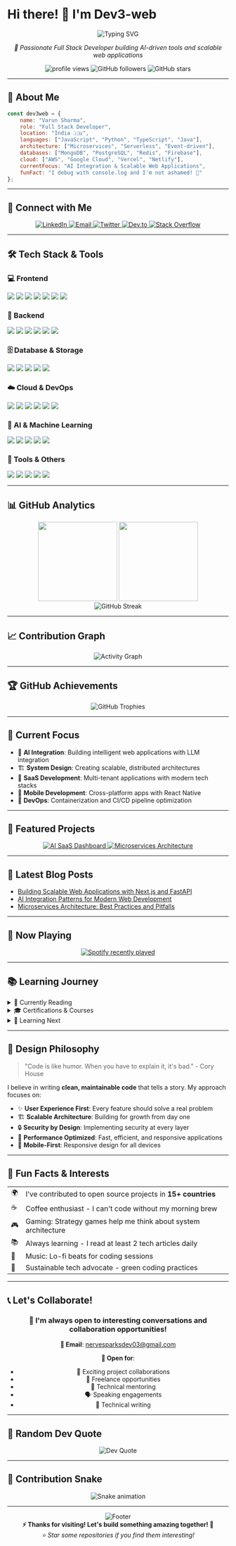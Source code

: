 # Hi there! 👋 I'm Dev3-web

<div align="center">
  <img src="https://readme-typing-svg.herokuapp.com?font=Fira+Code&pause=1000&color=00D9FF&center=true&vCenter=true&width=435&lines=Full+Stack+Developer;AI+%26+Machine+Learning+Enthusiast;Cloud+Architecture+Specialist;Open+Source+Contributor" alt="Typing SVG" />
</div>

<p align="center">
  <i>🚀 Passionate Full Stack Developer building AI-driven tools and scalable web applications</i>
</p>

<p align="center">
  <img src="https://komarev.com/ghpvc/?username=Dev-3web&label=Profile%20views&color=0e75b6&style=flat" alt="profile views" />
  <img src="https://img.shields.io/github/followers/Dev3-web?label=Followers&style=social" alt="GitHub followers" />
  <img src="https://img.shields.io/github/stars/Dev3-web?label=Stars&style=social" alt="GitHub stars" />
</p>

---

## 🚀 About Me

```javascript
const dev3web = {
    name: "Varun Sharma",
    role: "Full Stack Developer",
    location: "India 🇮🇳",
    languages: ["JavaScript", "Python", "TypeScript", "Java"],
    architecture: ["Microservices", "Serverless", "Event-driven"],
    databases: ["MongoDB", "PostgreSQL", "Redis", "Firebase"],
    cloud: ["AWS", "Google Cloud", "Vercel", "Netlify"],
    currentFocus: "AI Integration & Scalable Web Applications",
    funFact: "I debug with console.log and I'm not ashamed! 🐛"
};
```

---

## 🤝 Connect with Me

<p align="center">
  <a href="https://www.linkedin.com/in/varun-sharma-155a17225/" target="_blank">
    <img src="https://img.shields.io/badge/LinkedIn-0A66C2?style=for-the-badge&logo=linkedin&logoColor=white" alt="LinkedIn"/>
  </a>
  <a href="mailto:nervesparksdev03@gmail.com">
    <img src="https://img.shields.io/badge/Email-D14836?style=for-the-badge&logo=gmail&logoColor=white" alt="Email"/>
  </a>
  <a href="https://twitter.com/Dev3web" target="_blank">
    <img src="https://img.shields.io/badge/Twitter-1DA1F2?style=for-the-badge&logo=twitter&logoColor=white" alt="Twitter"/>
  </a>
  <a href="https://dev.to/dev3web" target="_blank">
    <img src="https://img.shields.io/badge/Dev.to-0A0A0A?style=for-the-badge&logo=devdotto&logoColor=white" alt="Dev.to"/>
  </a>
  <a href="https://stackoverflow.com/users/your-id" target="_blank">
    <img src="https://img.shields.io/badge/Stack%20Overflow-FE7A16?style=for-the-badge&logo=stack-overflow&logoColor=white" alt="Stack Overflow"/>
  </a>
</p>

---

## 🛠️ Tech Stack & Tools

### 💻 Frontend
<p>
  <img src="https://img.shields.io/badge/React-61DAFB?style=for-the-badge&logo=react&logoColor=black"/>
  <img src="https://img.shields.io/badge/Next.js-000000?style=for-the-badge&logo=nextdotjs&logoColor=white"/>
  <img src="https://img.shields.io/badge/SvelteKit-FF3E00?style=for-the-badge&logo=svelte&logoColor=white"/>
  <img src="https://img.shields.io/badge/Vue.js-4FC08D?style=for-the-badge&logo=vuedotjs&logoColor=white"/>
  <img src="https://img.shields.io/badge/TypeScript-3178C6?style=for-the-badge&logo=typescript&logoColor=white"/>
  <img src="https://img.shields.io/badge/Tailwind_CSS-38B2AC?style=for-the-badge&logo=tailwind-css&logoColor=white"/>
  <img src="https://img.shields.io/badge/Redux-764ABC?style=for-the-badge&logo=redux&logoColor=white"/>
</p>

### 🔧 Backend
<p>
  <img src="https://img.shields.io/badge/Node.js-339933?style=for-the-badge&logo=nodedotjs&logoColor=white"/>
  <img src="https://img.shields.io/badge/Python-3776AB?style=for-the-badge&logo=python&logoColor=white"/>
  <img src="https://img.shields.io/badge/FastAPI-009688?style=for-the-badge&logo=fastapi&logoColor=white"/>
  <img src="https://img.shields.io/badge/Express.js-000000?style=for-the-badge&logo=express&logoColor=white"/>
  <img src="https://img.shields.io/badge/Django-092E20?style=for-the-badge&logo=django&logoColor=white"/>
  <img src="https://img.shields.io/badge/GraphQL-E10098?style=for-the-badge&logo=graphql&logoColor=white"/>
</p>

### 🗄️ Database & Storage
<p>
  <img src="https://img.shields.io/badge/MongoDB-47A248?style=for-the-badge&logo=mongodb&logoColor=white"/>
  <img src="https://img.shields.io/badge/PostgreSQL-336791?style=for-the-badge&logo=postgresql&logoColor=white"/>
  <img src="https://img.shields.io/badge/Redis-DC382D?style=for-the-badge&logo=redis&logoColor=white"/>
  <img src="https://img.shields.io/badge/Firebase-FFCA28?style=for-the-badge&logo=firebase&logoColor=black"/>
  <img src="https://img.shields.io/badge/Supabase-3ECF8E?style=for-the-badge&logo=supabase&logoColor=white"/>
</p>

### ☁️ Cloud & DevOps
<p>
  <img src="https://img.shields.io/badge/Docker-2496ED?style=for-the-badge&logo=docker&logoColor=white"/>
  <img src="https://img.shields.io/badge/Kubernetes-326CE5?style=for-the-badge&logo=kubernetes&logoColor=white"/>
  <img src="https://img.shields.io/badge/AWS-232F3E?style=for-the-badge&logo=amazon-aws&logoColor=white"/>
  <img src="https://img.shields.io/badge/Google%20Cloud-4285F4?style=for-the-badge&logo=google-cloud&logoColor=white"/>
  <img src="https://img.shields.io/badge/Vercel-000000?style=for-the-badge&logo=vercel&logoColor=white"/>
  <img src="https://img.shields.io/badge/GitHub%20Actions-2088FF?style=for-the-badge&logo=github-actions&logoColor=white"/>
</p>

### 🤖 AI & Machine Learning
<p>
  <img src="https://img.shields.io/badge/TensorFlow-FF6F00?style=for-the-badge&logo=tensorflow&logoColor=white"/>
  <img src="https://img.shields.io/badge/PyTorch-EE4C2C?style=for-the-badge&logo=pytorch&logoColor=white"/>
  <img src="https://img.shields.io/badge/OpenAI-412991?style=for-the-badge&logo=openai&logoColor=white"/>
  <img src="https://img.shields.io/badge/LangChain-121212?style=for-the-badge&logo=chainlink&logoColor=white"/>
  <img src="https://img.shields.io/badge/Hugging%20Face-FFD21E?style=for-the-badge&logo=huggingface&logoColor=black"/>
</p>

### 🔧 Tools & Others
<p>
  <img src="https://img.shields.io/badge/Git-F05032?style=for-the-badge&logo=git&logoColor=white"/>
  <img src="https://img.shields.io/badge/VS%20Code-007ACC?style=for-the-badge&logo=visual-studio-code&logoColor=white"/>
  <img src="https://img.shields.io/badge/Postman-FF6C37?style=for-the-badge&logo=postman&logoColor=white"/>
  <img src="https://img.shields.io/badge/Figma-F24E1E?style=for-the-badge&logo=figma&logoColor=white"/>
  <img src="https://img.shields.io/badge/Notion-000000?style=for-the-badge&logo=notion&logoColor=white"/>
</p>

---

## 📊 GitHub Analytics

<div align="center">
  <img height="180em" src="https://github-readme-stats.vercel.app/api?username=Dev3-web&show_icons=true&theme=tokyonight&include_all_commits=true&count_private=true"/>
  <img height="180em" src="https://github-readme-stats.vercel.app/api/top-langs/?username=Dev3-web&layout=compact&langs_count=8&theme=tokyonight"/>
</div>

<div align="center">
  <img src="https://github-readme-streak-stats.herokuapp.com/?user=Dev3-web&theme=tokyonight" alt="GitHub Streak"/>
</div>

---

## 📈 Contribution Graph

<div align="center">
  <img src="https://github-readme-activity-graph.vercel.app/graph?username=Dev3-web&theme=tokyo-night&area=true&hide_border=true" alt="Activity Graph"/>
</div>

---

## 🏆 GitHub Achievements

<div align="center">
  <img src="https://github-profile-trophy.vercel.app/?username=Dev3-web&theme=algolia&column=4&margin-w=15&margin-h=15&no-frame=true" alt="GitHub Trophies"/>
</div>

---

## 🎯 Current Focus

- 🤖 **AI Integration**: Building intelligent web applications with LLM integration
- 🏗️ **System Design**: Creating scalable, distributed architectures
- 🚀 **SaaS Development**: Multi-tenant applications with modern tech stacks
- 📱 **Mobile Development**: Cross-platform apps with React Native
- 🔧 **DevOps**: Containerization and CI/CD pipeline optimization

---

## 💼 Featured Projects

<div align="center">
  <a href="https://github.com/Dev3-web/ai-saas-dashboard">
    <img src="https://github-readme-stats.vercel.app/api/pin/?username=Dev3-web&repo=ai-saas-dashboard&theme=tokyonight" alt="AI SaaS Dashboard"/>
  </a>
  <a href="https://github.com/Dev3-web/microservices-architecture">
    <img src="https://github-readme-stats.vercel.app/api/pin/?username=Dev3-web&repo=microservices-architecture&theme=tokyonight" alt="Microservices Architecture"/>
  </a>
</div>

---

## 📝 Latest Blog Posts

<!-- BLOG-POST-LIST:START -->
- [Building Scalable Web Applications with Next.js and FastAPI](https://dev.to/dev3web/building-scalable-web-apps)
- [AI Integration Patterns for Modern Web Development](https://dev.to/dev3web/ai-integration-patterns)
- [Microservices Architecture: Best Practices and Pitfalls](https://dev.to/dev3web/microservices-best-practices)
<!-- BLOG-POST-LIST:END -->

---

## 🎵 Now Playing

<div align="center">
  <a href="https://open.spotify.com/user/your-spotify-id">
    <img src="https://spotify-recently-played-readme.vercel.app/api?user=your-spotify-id&count=1&unique=true" alt="Spotify recently played"/>
  </a>
</div>

---

## 📚 Learning Journey

<details>
<summary>📖 Currently Reading</summary>
<br>
<ul>
  <li>🧠 "Designing Data-Intensive Applications" by Martin Kleppmann</li>
  <li>🤖 "Hands-On Machine Learning" by Aurélien Géron</li>
  <li>🏗️ "Building Microservices" by Sam Newman</li>
</ul>
</details>

<details>
<summary>🎓 Certifications & Courses</summary>
<br>
<ul>
  <li>☁️ AWS Certified Solutions Architect</li>
  <li>🐳 Docker Certified Associate</li>
  <li>🤖 Machine Learning Specialization - Stanford</li>
  <li>⚛️ React Advanced Patterns</li>
</ul>
</details>

<details>
<summary>🔮 Learning Next</summary>
<br>
<ul>
  <li>🦀 Rust Programming Language</li>
  <li>🕸️ WebAssembly (WASM)</li>
  <li>📊 Apache Kafka & Event Streaming</li>
  <li>🏢 Enterprise Architecture Patterns</li>
</ul>
</details>

---

## 🎨 Design Philosophy

> "Code is like humor. When you have to explain it, it's bad." - Cory House

I believe in writing **clean, maintainable code** that tells a story. My approach focuses on:

- ✨ **User Experience First**: Every feature should solve a real problem
- 🏗️ **Scalable Architecture**: Building for growth from day one
- 🔒 **Security by Design**: Implementing security at every layer
- 🚀 **Performance Optimized**: Fast, efficient, and responsive applications
- 📱 **Mobile-First**: Responsive design for all devices

---

## 🌟 Fun Facts & Interests

<table>
  <tr>
    <td>🌍</td>
    <td>I've contributed to open source projects in <strong>15+ countries</strong></td>
  </tr>
  <tr>
    <td>☕</td>
    <td>Coffee enthusiast - I can't code without my morning brew</td>
  </tr>
  <tr>
    <td>🎮</td>
    <td>Gaming: Strategy games help me think about system architecture</td>
  </tr>
  <tr>
    <td>📚</td>
    <td>Always learning - I read at least 2 tech articles daily</td>
  </tr>
  <tr>
    <td>🎵</td>
    <td>Music: Lo-fi beats for coding sessions</td>
  </tr>
  <tr>
    <td>🌱</td>
    <td>Sustainable tech advocate - green coding practices</td>
  </tr>
</table>

---

## 📞 Let's Collaborate!

<div align="center">
  <h3>💬 I'm always open to interesting conversations and collaboration opportunities!</h3>
  
  **📧 Email**: [nervesparksdev03@gmail.com](mailto:nervesparksdev03@gmail.com)
  
  **🤝 Open for**:
  - 🚀 Exciting project collaborations
  - 💼 Freelance opportunities
  - 🎯 Technical mentoring
  - 🗣️ Speaking engagements
  - 📝 Technical writing
</div>

---

## 💭 Random Dev Quote

<div align="center">
  <img src="https://quotes-github-readme.vercel.app/api?type=horizontal&theme=tokyonight" alt="Dev Quote"/>
</div>

---

## 🐍 Contribution Snake

<div align="center">
  <img src="https://github.com/Dev3-web/Dev3-web/blob/output/github-contribution-grid-snake.svg" alt="Snake animation"/>
</div>

---

<div align="center">
  <img src="https://capsule-render.vercel.app/api?type=waving&color=gradient&height=100&section=footer" alt="Footer"/>
</div>

<div align="center">
  <strong>⚡ Thanks for visiting! Let's build something amazing together! 🚀</strong>
</div>

<div align="center">
  <i>⭐ Star some repositories if you find them interesting!</i>
</div>
